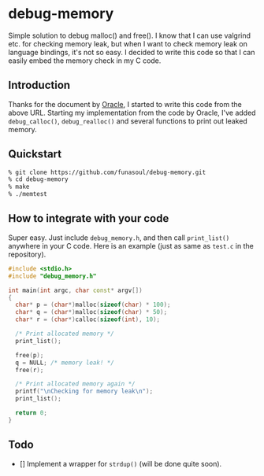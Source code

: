 # debug-memory
Simple solution to debug malloc() and free(). I know that I can use valgrind etc.
for checking memory leak, but when I want to check memory leak on language bindings,
it's not so easy. I decided to write this code so that I can easily embed the memory
check in my C code.

## Introduction
Thanks for the document by
[Oracle](https://docs.oracle.com/javase/jp/8/docs/technotes/guides/troubleshoot/memleaks005.html#CIHDEEHJ),
I started to write this code from the above URL. Starting my implementation from the code by Oracle, I've
added `debug_calloc()`, `debug_realloc()` and several functions to print out leaked memory.

## Quickstart

```sh
% git clone https://github.com/funasoul/debug-memory.git
% cd debug-memory
% make
% ./memtest
```

## How to integrate with your code
Super easy. Just include `debug_memory.h`, and then call
`print_list()` anywhere in your C code. Here is an example (just as same as
`test.c` in the repository).

```cpp
#include <stdio.h>
#include "debug_memory.h"

int main(int argc, char const* argv[])
{
  char* p = (char*)malloc(sizeof(char) * 100);
  char* q = (char*)malloc(sizeof(char) * 50);
  char* r = (char*)calloc(sizeof(int), 10);

  /* Print allocated memory */
  print_list();

  free(p);
  q = NULL; /* memory leak! */
  free(r);

  /* Print allocated memory again */
  printf("\nChecking for memory leak\n");
  print_list();

  return 0;
}
```

## Todo
- [] Implement a wrapper for `strdup()` (will be done quite soon).
